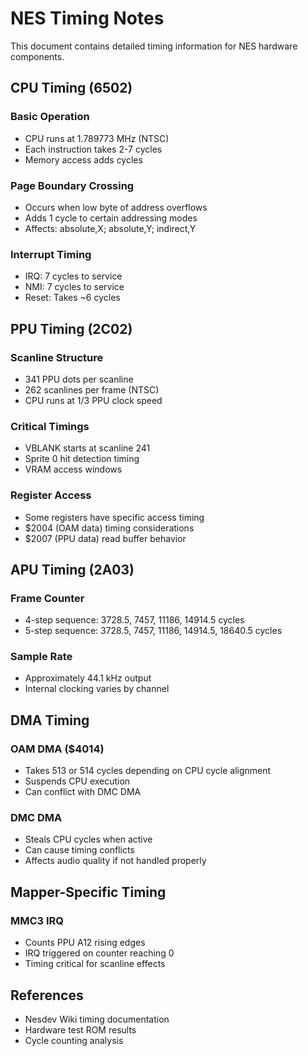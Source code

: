 # NES Timing Notes

This document contains detailed timing information for NES hardware components.

## CPU Timing (6502)

### Basic Operation
- CPU runs at 1.789773 MHz (NTSC)
- Each instruction takes 2-7 cycles
- Memory access adds cycles

### Page Boundary Crossing
- Occurs when low byte of address overflows
- Adds 1 cycle to certain addressing modes
- Affects: absolute,X; absolute,Y; indirect,Y

### Interrupt Timing
- IRQ: 7 cycles to service
- NMI: 7 cycles to service
- Reset: Takes ~6 cycles

## PPU Timing (2C02)

### Scanline Structure
- 341 PPU dots per scanline
- 262 scanlines per frame (NTSC)
- CPU runs at 1/3 PPU clock speed

### Critical Timings
- VBLANK starts at scanline 241
- Sprite 0 hit detection timing
- VRAM access windows

### Register Access
- Some registers have specific access timing
- $2004 (OAM data) timing considerations
- $2007 (PPU data) read buffer behavior

## APU Timing (2A03)

### Frame Counter
- 4-step sequence: 3728.5, 7457, 11186, 14914.5 cycles
- 5-step sequence: 3728.5, 7457, 11186, 14914.5, 18640.5 cycles

### Sample Rate
- Approximately 44.1 kHz output
- Internal clocking varies by channel

## DMA Timing

### OAM DMA ($4014)
- Takes 513 or 514 cycles depending on CPU cycle alignment
- Suspends CPU execution
- Can conflict with DMC DMA

### DMC DMA
- Steals CPU cycles when active
- Can cause timing conflicts
- Affects audio quality if not handled properly

## Mapper-Specific Timing

### MMC3 IRQ
- Counts PPU A12 rising edges
- IRQ triggered on counter reaching 0
- Timing critical for scanline effects

## References

- Nesdev Wiki timing documentation
- Hardware test ROM results
- Cycle counting analysis
